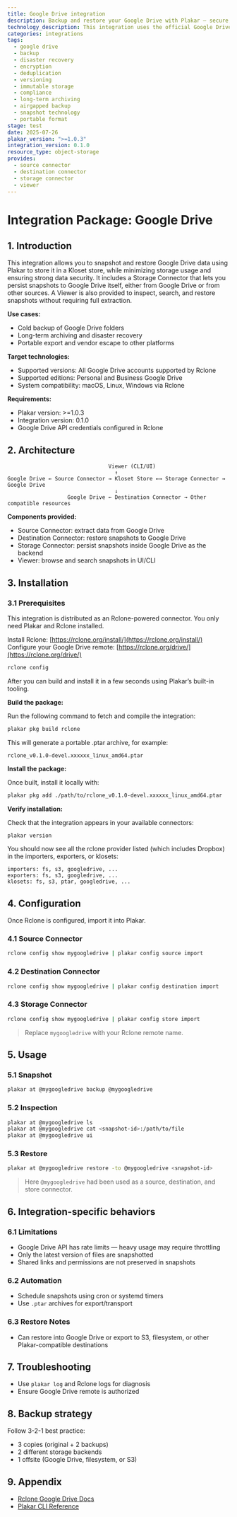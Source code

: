 ```yaml
---
title: Google Drive integration
description: Backup and restore your Google Drive with Plakar — secure, portable, and deduplicated.
technology_description: This integration uses the official Google Drive remote via Rclone to extract and restore data into a Kloset store.
categories: integrations
tags:
  - google drive
  - backup
  - disaster recovery
  - encryption
  - deduplication
  - versioning
  - immutable storage
  - compliance
  - long-term archiving
  - airgapped backup
  - snapshot technology
  - portable format
stage: test
date: 2025-07-26
plakar_version: ">=1.0.3"
integration_version: 0.1.0
resource_type: object-storage
provides:
  - source connector
  - destination connector
  - storage connector
  - viewer
---
```


# Integration Package: Google Drive

## 1. Introduction

This integration allows you to snapshot and restore Google Drive data using Plakar to store it in a Kloset store, while minimizing storage usage and ensuring strong data security.
It includes a Storage Connector that lets you persist snapshots to Google Drive itself, either from Google Drive or from other sources.
A Viewer is also provided to inspect, search, and restore snapshots without requiring full extraction.

**Use cases:**

* Cold backup of Google Drive folders
* Long-term archiving and disaster recovery
* Portable export and vendor escape to other platforms

**Target technologies:**

* Supported versions: All Google Drive accounts supported by Rclone
* Supported editions: Personal and Business Google Drive
* System compatibility: macOS, Linux, Windows via Rclone

**Requirements:**

* Plakar version: >=1.0.3
* Integration version: 0.1.0
* Google Drive API credentials configured in Rclone

## 2. Architecture

```
                                Viewer (CLI/UI)
                                  ↑
Google Drive ← Source Connector → Kloset Store ←→ Storage Connector → Google Drive
                                  ↓
                   Google Drive ← Destination Connector → Other compatible resources
```

**Components provided:**

* Source Connector: extract data from Google Drive
* Destination Connector: restore snapshots to Google Drive
* Storage Connector: persist snapshots inside Google Drive as the backend
* Viewer: browse and search snapshots in UI/CLI

## 3. Installation

### 3.1 Prerequisites 

This integration is distributed as an Rclone-powered connector.
You only need Plakar and Rclone installed.

Install Rclone: [https://rclone.org/install/](https://rclone.org/install/)
Configure your Google Drive remote: [https://rclone.org/drive/](https://rclone.org/drive/)

```bash
rclone config
```

After you can build and install it in a few seconds using Plakar’s built-in tooling.

**Build the package:**

Run the following command to fetch and compile the integration:

```bash
plakar pkg build rclone
```

This will generate a portable .ptar archive, for example:

`rclone_v0.1.0-devel.xxxxxx_linux_amd64.ptar`

**Install the package:**

Once built, install it locally with:

```bash
plakar pkg add ./path/to/rclone_v0.1.0-devel.xxxxxx_linux_amd64.ptar
```

**Verify installation:**

Check that the integration appears in your available connectors:

```bash
plakar version
```

You should now see all the rclone provider listed (which includes Dropbox) in the importers, exporters, or klosets:
```plaintext
importers: fs, s3, googledrive, ...
exporters: fs, s3, googledrive, ...
klosets: fs, s3, ptar, googledrive, ...
```

## 4. Configuration

Once Rclone is configured, import it into Plakar.

### 4.1 Source Connector

```bash
rclone config show mygoogledrive | plakar config source import
```

### 4.2 Destination Connector

```bash
rclone config show mygoogledrive | plakar config destination import
```

### 4.3 Storage Connector

```bash
rclone config show mygoogledrive | plakar config store import
```

> Replace `mygoogledrive` with your Rclone remote name.

## 5. Usage

### 5.1 Snapshot

```bash
plakar at @mygoogledrive backup @mygoogledrive
```

### 5.2 Inspection

```bash
plakar at @mygoogledrive ls
plakar at @mygoogledrive cat <snapshot-id>:/path/to/file
plakar at @mygoogledrive ui
```

### 5.3 Restore

```bash
plakar at @mygoogledrive restore -to @mygoogledrive <snapshot-id>
```

> Here `@mygoogledrive` had been used as a source, destination, and store connector.

## 6. Integration-specific behaviors

### 6.1 Limitations

* Google Drive API has rate limits — heavy usage may require throttling
* Only the latest version of files are snapshotted
* Shared links and permissions are not preserved in snapshots

### 6.2 Automation

* Schedule snapshots using cron or systemd timers
* Use `.ptar` archives for export/transport

### 6.3 Restore Notes

* Can restore into Google Drive or export to S3, filesystem, or other Plakar-compatible destinations

## 7. Troubleshooting

* Use `plakar log` and Rclone logs for diagnosis
* Ensure Google Drive remote is authorized

## 8. Backup strategy

Follow 3-2-1 best practice:

* 3 copies (original + 2 backups)
* 2 different storage backends
* 1 offsite (Google Drive, filesystem, or S3)

## 9. Appendix

* [Rclone Google Drive Docs](https://rclone.org/drive/)
* [Plakar CLI Reference](/docs/main)